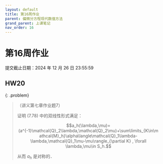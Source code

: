 ```yaml
---
layout: default
title: 第16周作业
parent: 偏微分方程现代数值方法
grand_parent: 上课笔记
nav_order: 16
---
```


# 第16周作业

提交截止日期：2024 年 12 月 26 日 23:55:59

## HW20 

{: .problem}
> （讲义第七章作业题7）
>
> 证明 (7.78) 中的双线性形式满足：
>
> $$a_h(\lambda,\mu)=(a^{-1}\mathcal{Q}_2\lambda,\mathcal{Q}_2\mu)+\sum\limits_{K\in\mathcal{M}_h}\alpha\langle\mathcal{Q}_1\lambda-\lambda,\mathcal{Q}_1\mu-\mu\rangle_{\partial K} , \forall \lambda,\mu\in S_h.$$
> 
> 从而 $a_h$ 是对称的．



